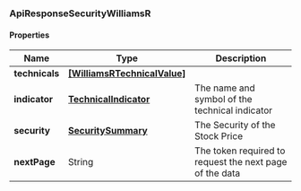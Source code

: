 
[//]: # (CLASS:ApiResponseSecurityWilliamsR)

[//]: # (KIND:object)

### ApiResponseSecurityWilliamsR

#### Properties

[//]: # (START_DEFINITION)

Name | Type | Description
------------ | ------------- | -------------
**technicals** | [**[WilliamsRTechnicalValue]**](WilliamsRTechnicalValue.md) |  &nbsp;
**indicator** | [**TechnicalIndicator**](TechnicalIndicator.md) | The name and symbol of the technical indicator &nbsp;
**security** | [**SecuritySummary**](SecuritySummary.md) | The Security of the Stock Price &nbsp;
**nextPage** | String | The token required to request the next page of the data &nbsp;

[//]: # (END_DEFINITION)


[//]: # (CONTAINED_CLASS:WilliamsRTechnicalValue)


[//]: # (CONTAINED_CLASS:TechnicalIndicator)


[//]: # (CONTAINED_CLASS:SecuritySummary)





